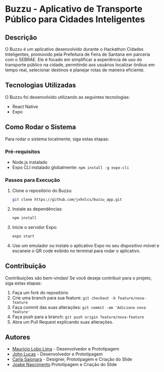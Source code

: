 # Buzzu - Aplicativo de Transporte Público para Cidades Inteligentes

## Descrição

O Buzzu é um aplicativo desenvolvido durante o Hackathon Cidades Inteligentes, promovido pela Prefeitura de Feira de Santana em parceria com o SEBRAE. Ele é focado em simplificar a experiência de uso do transporte público na cidade, permitindo aos usuários localizar ônibus em tempo real, selecionar destinos e planejar rotas de maneira eficiente.

## Tecnologias Utilizadas

O Buzzu foi desenvolvido utilizando as seguintes tecnologias:

- React Native
- Expo

## Como Rodar o Sistema

Para rodar o sistema localmente, siga estas etapas:

### Pré-requisitos

- Node.js instalado
- Expo CLI instalado globalmente: `npm install -g expo-cli`

### Passos para Execução

1. Clone o repositório do Buzzu:

    ```bash
    git clone https://github.com/jxhnlcs/buzzu_app.git
    ```

2. Instale as dependências:

    ```bash
    npm install
    ```

3. Inicie o servidor Expo:

    ```bash
    expo start
    ```

5. Use um emulador ou instale o aplicativo Expo no seu dispositivo móvel e escaneie o QR code exibido no terminal para rodar o aplicativo.

## Contribuição

Contribuições são bem-vindas! Se você deseja contribuir para o projeto, siga estas etapas:

1. Faça um fork do repositório
2. Crie uma branch para sua feature: `git checkout -b feature/nova-feature`
3. Faça commit das suas alterações: `git commit -am 'Adiciona nova feature'`
4. Faça push para a branch: `git push origin feature/nova-feature`
5. Abra um Pull Request explicando suas alterações.

## Autores

- [Mauricio Lobo Lima](https://www.linkedin.com/in/mauricio-lobo-lima-449066269/) - Desenvolvedor e Prototipagem
- [John Lucas](https://www.linkedin.com/in/john-lucas-a23880208/) - Desenvolvedor e Prototipagem
- [Carla Saionara](https://www.linkedin.com/in/carla-saionara-araujo-47b14a226/) - Designer, Prototipagem e Criação do Slide
- [Joabe Nascimento](https://www.linkedin.com/in/joabe-nascimento-632345211/) Prototipagem e Criação do Slide
